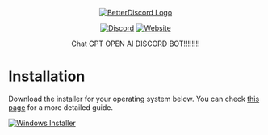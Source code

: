 <div align="center">

[![BetterDiscord Logo](https://static.vecteezy.com/system/resources/previews/021/851/011/original/odesa-ukraine-march-27-2023-chat-gpt-banner-for-web-using-apps-websites-chat-bot-gpt-from-open-ai-horizontal-poster-free-vector.jpg)](https://galaxyexe.carrd.co)

[![Discord][discord-badge]][discord-link] [![Website][website-badge]][website-link]


[discord-badge]: https://img.shields.io/badge/discord-green?labelColor=0c0d10&color=7289da&style=for-the-badge&logo=discord&logoColor=7289da
[discord-link]: https://discord.gg/2P8B55B58S

[website-badge]: https://img.shields.io/badge/website-green?labelColor=0c0d10&color=3a71c1&style=for-the-badge&logo=firefoxbrowser&logoColor=3a71c1
[website-link]: https://galaxyexe.carrd.co



Chat GPT OPEN AI DISCORD BOT!!!!!!!!


</div>



# Installation

Download the installer for your operating system below. You can check [this page]() for a more detailed guide.

[![Windows Installer][windows-badge]][windows-link]

[windows-link]: https://github.com/Galactic-Realm-Studios/CHAT-GPT-DISCORD-BOT.git
[windows-badge]: https://img.shields.io/badge/Windows%20(7+)-3a71c1?logo=Windows&logoColor=3a71c1&labelColor=0c0d10&color=3a71c1&style=for-the-badge

